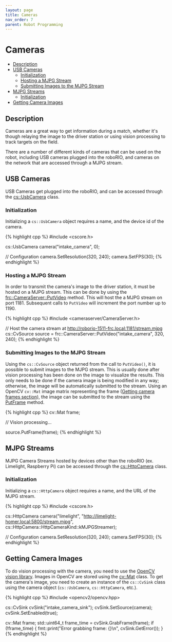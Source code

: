 ```yaml
---
layout: page
title: Cameras
nav_order: 7
parent: Robot Programming
---
```


# Cameras

* [Description](#description)
* [USB Cameras](#usb-cameras)
  - [Initialization](#initialization)
  - [Hosting a MJPG Stream](#hosting-a-mjpg-stream)
  - [Submitting Images to the MJPG Stream](#submitting-images-to-the-mjpg-stream)
* [MJPG Streams](#mjpg-streams)
  - [Initialization](#initialization-1)
* [Getting Camera Images](#getting-camera-images)

## Description

Cameras are a great way to get information during a match, whether it's though relaying the image to the driver station or using vision processing to track targets on the field.

There are a number of different kinds of cameras that can be used on the robot, including USB cameras plugged into the roboRIO, and cameras on the network that are accessed through a MJPG stream.

## USB Cameras
USB Cameras get plugged into the roboRIO, and can be accessed through the [cs::UsbCamera](https://github.wpilib.org/allwpilib/docs/release/cpp/classcs_1_1_usb_camera.html) class.

### Initialization
Initializing a `cs::UsbCamera` object requires a name, and the device id of the camera.

{% highlight cpp %}
#include <cscore.h>

cs::UsbCamera camera("intake_camera", 0);

// Configuration
camera.SetResolution(320, 240);
camera.SetFPS(30);
{% endhighlight %}

### Hosting a MJPG Stream
In order to transmit the camera's image to the driver station, it must be hosted on a MJPG stream. This can be done by using the [frc::CameraServer::PutVideo](https://github.wpilib.org/allwpilib/docs/release/cpp/classfrc_1_1_camera_server.html#a459e76a3835a8151e492c52dde0d4b2a) method. This will host the a MJPG stream on port 1181. Subsequent calls to `PutVideo` will increment the port number up to 1190.

{% highlight cpp %}
#include <cameraserver/CameraServer.h>

// Host the camera stream at http://roborio-1511-frc.local:1181/stream.mjpg
cs::CvSource source = frc::CameraServer::PutVideo("intake_camera", 320, 240);
{% endhighlight %}

### Submitting Images to the MJPG Stream
Using the `cs::CvSource` object returned from the call to `PutVideo()`, it is possible to submit images to the MJPG stream. This is usually done after vision processing has been done on the image to visualize the results. This only needs to be done if the camera image is being modified in any way; otherwise, the image will be automatically submitted to the stream. Using an OpenCV `cv::Mat` image matrix representing the frame ([Getting camera frames section](#getting-camera-images)), the image can be submitted to the stream using the [PutFrame](https://github.wpilib.org/allwpilib/docs/release/cpp/classcs_1_1_raw_cv_source.html#a2c2e08e1006cdcee282de2c3f1ce7ebd) method.

{% highlight cpp %}
cv::Mat frame;

// Vision processing...

source.PutFrame(frame);
{% endhighlight %}

## MJPG Streams
MJPG Camera Streams hosted by devices other than the roboRIO (ex. Limelight, Raspberry Pi) can be accessed through the [cs::HttpCamera](https://github.wpilib.org/allwpilib/docs/release/cpp/classcs_1_1_http_camera.html) class.

### Initialization
Initializing a `cs::HttpCamera` object requires a name, and the URL of the MJPG stream.

{% highlight cpp %}
#include <cscore.h>

cs::HttpCamera camera("limelight", "http://limelight-homer.local:5800/stream.mjpg", cs::HttpCamera::HttpCameraKind::kMJPGStreamer);

// Configuration
camera.SetResolution(320, 240);
camera.SetFPS(30);
{% endhighlight %}

## Getting Camera Images
To do vision processing with the camera, you need to use the [OpenCV vision library](https://opencv.org/). Images in OpenCV are stored using the [cv::Mat](https://docs.opencv.org/3.4/d3/d63/classcv_1_1Mat.html) class. To get the camera's image, you need to create an instance of the `cs::CvSink` class using the camera object (`cs::UsbCamera`, `cs::HttpCamera`, etc.).

{% highlight cpp %}
#include <opencv2/opencv.hpp>

cs::CvSink cvSink("intake_camera_sink");
cvSink.SetSource(camera);
cvSink.SetEnabled(true);

cv::Mat frame;
std::uint64_t frame_time = cvSink.GrabFrame(frame);
if (!frame_time) {
    fmt::print("Error grabbing frame: {}\n", cvSink.GetError());
}
{% endhighlight %}
